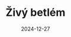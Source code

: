 ---
title: "Živý betlém"
type: event
date: 2024-12-27
day: 27
month: pro
show: "Děti a rodiče z Měnína a Otmarova vás srdečně zvou na vánoční setkání u živého betléma"
titimg: "/imgs/aktuality/27-12-24.jpg"
---